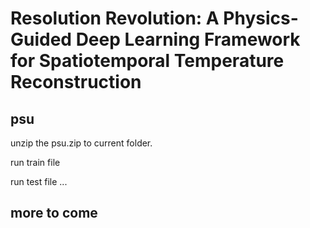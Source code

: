 # Resolution Revolution: A Physics-Guided Deep Learning Framework for Spatiotemporal Temperature Reconstruction


## psu

unzip the psu.zip to current folder. 

run train file

run test file ...



## more to come



